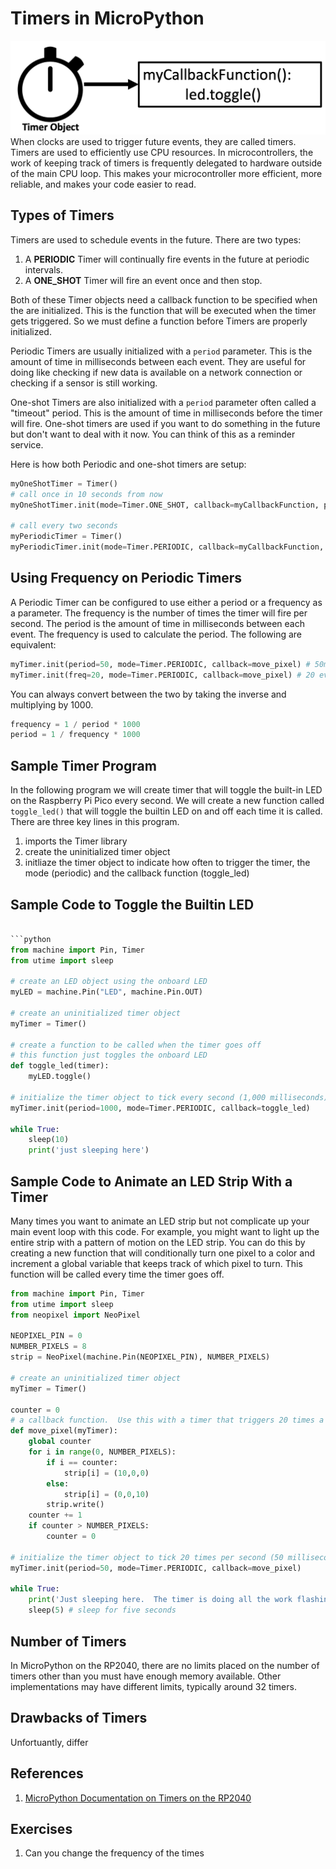 # Timers in MicroPython

![Timer Tutorial Banner](../img/timer-tutorial-banner.png)
When clocks are used to trigger future events, they are called timers.  Timers are used to efficiently use CPU resources.  In microcontrollers, the work of keeping track of timers is frequently delegated to hardware outside of the main CPU loop.  This makes your microcontroller more efficient, more reliable, and makes your code easier to read.

## Types of Timers

Timers are used to schedule events in the future.  There are two types:

1. A **PERIODIC** Timer will continually fire events in the future at periodic intervals.
2. A **ONE_SHOT** Timer will fire an event once and then stop.

Both of these Timer objects need a callback function to be specified when the are initialized.  This is the function that will be executed when the timer gets triggered.  So we must define a function before Timers are properly initialized.

Periodic Timers are usually initialized with a `period` parameter.  This is the amount of time in milliseconds between each event.  They are useful for doing like checking if new data is available on a network connection or checking if a sensor is still working.

One-shot Timers are also initialized with a `period` parameter often called a "timeout" period.  This is the amount of time in milliseconds before the timer will fire.  One-shot timers are used if you want to do something in the future but don't want to deal with it now.  You can think of this as a reminder service.

Here is how both Periodic and one-shot timers are setup:

```python
myOneShotTimer = Timer()
# call once in 10 seconds from now
myOneShotTimer.init(mode=Timer.ONE_SHOT, callback=myCallbackFunction, period=10000)

# call every two seconds
myPeriodicTimer = Timer()
myPeriodicTimer.init(mode=Timer.PERIODIC, callback=myCallbackFunction, period=2000) 
```

## Using Frequency on Periodic Timers

A Periodic Timer can be configured to use either a period or a frequency as a parameter.  The frequency is the number of times the timer will fire per second.  The period is the amount of time in milliseconds between each event.  The frequency is used to calculate the period. The following are equivalent:

```python
myTimer.init(period=50, mode=Timer.PERIODIC, callback=move_pixel) # 50ms between events
myTimer.init(freq=20, mode=Timer.PERIODIC, callback=move_pixel) # 20 events per second
```

You can always convert between the two by taking the inverse and multiplying by 1000.

```python
frequency = 1 / period * 1000
period = 1 / frequency * 1000
```

## Sample Timer Program

In the following program we will create timer that will toggle the built-in LED on the Raspberry Pi Pico every second.  We will create a new function called ```toggle_led()``` that will toggle the builtin LED on and off each time it is called.  There are three key lines in this program.  

1. imports the Timer library
2. create the uninitialized timer object
3. initliaze the timer object to indicate how often to trigger the timer, the mode (periodic) and the callback function (toggle_led)

## Sample Code to Toggle the Builtin LED

```python

```python
from machine import Pin, Timer
from utime import sleep

# create an LED object using the onboard LED
myLED = machine.Pin("LED", machine.Pin.OUT)

# create an uninitialized timer object
myTimer = Timer()

# create a function to be called when the timer goes off
# this function just toggles the onboard LED
def toggle_led(timer):
    myLED.toggle()

# initialize the timer object to tick every second (1,000 milliseconds)
myTimer.init(period=1000, mode=Timer.PERIODIC, callback=toggle_led)

while True:
    sleep(10)
    print('just sleeping here')
````

## Sample Code to Animate an LED Strip With a Timer

Many times you want to animate an LED strip but not complicate up your main event loop with this code.  For example, you might want to light up the entire strip with a pattern of motion on the LED strip.  You can do this by creating a new function that will conditionally turn one pixel to a color and increment a global variable that keeps track of which pixel to turn.  This function will be called every time the timer goes off.

```python
from machine import Pin, Timer
from utime import sleep
from neopixel import NeoPixel

NEOPIXEL_PIN = 0
NUMBER_PIXELS = 8
strip = NeoPixel(machine.Pin(NEOPIXEL_PIN), NUMBER_PIXELS)

# create an uninitialized timer object
myTimer = Timer()

counter = 0
# a callback function.  Use this with a timer that triggers 20 times a second
def move_pixel(myTimer):
    global counter
    for i in range(0, NUMBER_PIXELS):
        if i == counter:
            strip[i] = (10,0,0)
        else:
            strip[i] = (0,0,10)
        strip.write()
    counter += 1
    if counter > NUMBER_PIXELS:
        counter = 0

# initialize the timer object to tick 20 times per second (50 milliseconds)
myTimer.init(period=50, mode=Timer.PERIODIC, callback=move_pixel)

while True:
    print('Just sleeping here.  The timer is doing all the work flashing the LED...', counter)
    sleep(5) # sleep for five seconds
````

## Number of Timers

In MicroPython on the RP2040, there are no limits placed on the number of timers other than you must have enough memory available.  Other implementations may have different limits, typically around 32 timers.

## Drawbacks of Timers

Unfortuantly, differ

## References

1. [MicroPython Documentation on Timers on the RP2040](https://docs.micropython.org/en/latest/rp2/quickref.html)

## Exercises

1. Can you change the frequency of the times